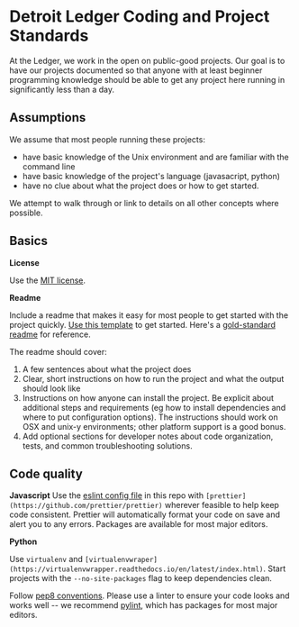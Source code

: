 # Detroit Ledger Coding and Project Standards

At the Ledger, we work in the open on public-good projects. Our goal is to have our projects documented so that anyone with at least beginner programming knowledge should be able to get any project here running in significantly less than a day. 

## Assumptions

We assume that most people running these projects:
* have basic knowledge of the Unix environment and are familiar with the command line
* have basic knowledge of the project's language (javasacript, python)
* have no clue about what the project does or how to get started. 

We attempt to walk through or link to details on all other concepts where possible. 

## Basics 

**License**

Use the [MIT license](https://github.com/detroitledger/codestandards/blob/master/LICENSE). 

**Readme**

Include a readme that makes it easy for most people to get started with the project quickly. [Use this template](https://github.com/detroitledger/codestandards/blob/master/README-TEMPLATE.md) to get started. Here's a [gold-standard readme](https://github.com/nprapps/liveblog) for reference.

The readme should cover:

1. A few sentences about what the project does
2. Clear, short instructions on how to run the project and what the output should look like
3. Instructions on how anyone can install the project. Be explicit about additional steps and requirements (eg how to install dependencies and where to put configuration options). The instructions should work on OSX and unix-y environments; other platform support is a good bonus.  
4. Add optional sections for developer notes about code organization, tests, and common troubleshooting solutions.

## Code quality

**Javascript**
Use the [eslint config file](https://github.com/detroitledger/codestandards/blob/master/.eslintrc.js) in this repo with `[prettier](https://github.com/prettier/prettier)` wherever feasible to help keep code consistent. Prettier will automatically format your code on save and alert you to any errors. Packages are available for most major editors. 

**Python**

Use `virtualenv` and `[virtualenvwraper](https://virtualenvwrapper.readthedocs.io/en/latest/index.html)`. Start projects with the `--no-site-packages` flag to keep dependencies clean.

Follow [pep8 conventions](https://www.python.org/dev/peps/pep-0008/). Please use a linter to ensure your code looks and works well -- we recommend [pylint](https://www.pylint.org/), which has packages for most major editors. 

